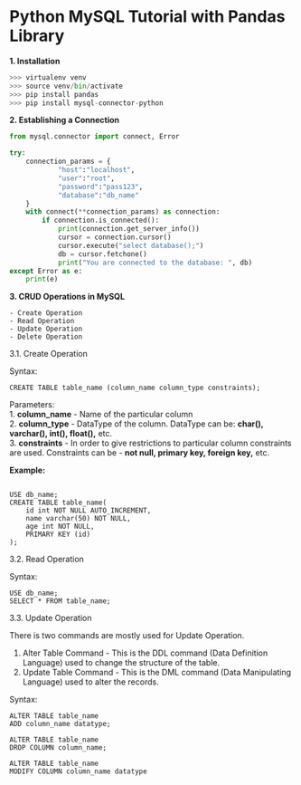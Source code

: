 # Python MySQL Tutorial with Pandas Library

**1. Installation**

```python
>>> virtualenv venv
>>> source venv/bin/activate
>>> pip install pandas
>>> pip install mysql-connector-python

```

**2. Establishing a Connection**

```python
from mysql.connector import connect, Error

try:
    connection_params = {
            "host":"localhost",
            "user":"root",
            "password":"pass123",
            "database":"db_name"
    }
    with connect(**connection_params) as connection:
        if connection.is_connected():
            print(connection.get_server_info())
            cursor = connection.cursor()
            cursor.execute("select database();")
            db = cursor.fetchone()
            print("You are connected to the database: ", db)
except Error as e:
    print(e)


```
**3. CRUD Operations in MySQL**
	
	- Create Operation
	- Read Operation
	- Update Operation
	- Delete Operation

3.1. Create Operation
	
Syntax:

```mysql
CREATE TABLE table_name (column_name column_type constraints);

```
Parameters:<br>
	1. **column_name** - Name of the particular column<br>
	2. **column_type** - DataType of the column. DataType can be: **char(), varchar(), int(), float(),** etc.<br>
	3. **constraints** - In order to give restrictions to particular column constraints are used. Constraints can be - **not null, primary key, foreign key,** etc.<br>

**Example:**<br>
```mysql

USE db_name;
CREATE TABLE table_name(
	id int NOT NULL AUTO_INCREMENT,
	name varchar(50) NOT NULL,
	age int NOT NULL,
	PRIMARY KEY (id)
);

```

3.2. Read Operation

Syntax:

```mysql
USE db_name;
SELECT * FROM table_name;
```

3.3. Update Operation

There is  two commands are mostly used for Update Operation.
1. Alter Table Command - This is the DDL command (Data Definition Language) used to change the structure of the table.
2. Update Table Command - This is the DML command (Data Manipulating Language) used to alter the records.


Syntax:

```mysql
ALTER TABLE table_name
ADD column_name datatype;

ALTER TABLE table_name
DROP COLUMN column_name;

ALTER TABLE table_name
MODIFY COLUMN column_name datatype

```
